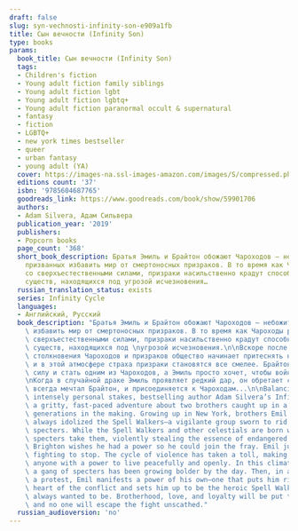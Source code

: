 ```yaml
---
draft: false
slug: syn-vechnosti-infinity-son-e909a1fb
title: Сын вечности (Infinity Son)
type: books
params:
  book_title: Сын вечности (Infinity Son)
  tags:
  - Children's fiction
  - Young adult fiction family siblings
  - Young adult fiction lgbt
  - Young adult fiction lgbtq+
  - Young adult fiction paranormal occult & supernatural
  - fantasy
  - fiction
  - LGBTQ+
  - new york times bestseller
  - queer
  - urban fantasy
  - young adult (YA)
  cover: https://images-na.ssl-images-amazon.com/images/S/compressed.photo.goodreads.com/books/1562781746i/34510711.jpg
  editions count: '37'
  isbn: '9785604687765'
  goodreads_link: https://www.goodreads.com/book/show/59901706
  authors:
  - Adam Silvera, Адам Сильвера
  publication_year: '2019'
  publishers:
  - Popcorn books
  page_count: '368'
  short_book_description: Братья Эмиль и Брайтон обожают Чароходов — небожителей,
    призванных избавить мир от смертоносных призраков. В то время как Чароходы рождаются
    со сверхъестественными силами, призраки насильственно крадут способности у магических
    существ, находящихся под угрозой исчезновения…
  russian_translation_status: exists
  series: Infinity Cycle
  languages:
  - Английский, Русский
  book_description: "Братья Эмиль и Брайтон обожают Чароходов — небожителей, призванных\
    \ избавить мир от смертоносных призраков. В то время как Чароходы рождаются со\
    \ сверхъестественными силами, призраки насильственно крадут способности у магических\
    \ существ, находящихся под \nугрозой исчезновения.\n\nВскоре после самого мрачного\
    \ столкновения Чароходов и призраков общество начинает притеснять небожителей,\
    \ и в этой атмосфере страха призраки становятся все смелее. Брайтон мечтает обрести\
    \ силу и стать одним из Чароходов, а Эмиль просто хочет, чтобы война наконец закончилась.\n\
    \nКогда в случайной драке Эмиль проявляет редкий дар, он обретает славу, о которой\
    \ всегда мечтал Брайтон, и присоединяется к Чароходам...\n\nBalancing epic and\
    \ intensely personal stakes, bestselling author Adam Silvera’s Infinity Son is\
    \ a gritty, fast-paced adventure about two brothers caught up in a magical war\
    \ generations in the making. Growing up in New York, brothers Emil and Brighton\
    \ always idolized the Spell Walkers—a vigilante group sworn to rid the world of\
    \ specters. While the Spell Walkers and other celestials are born with powers,\
    \ specters take them, violently stealing the essence of endangered magical creatures.\
    \ Brighton wishes he had a power so he could join the fray. Emil just wants the\
    \ fighting to stop. The cycle of violence has taken a toll, making it harder for\
    \ anyone with a power to live peacefully and openly. In this climate of fear,\
    \ a gang of specters has been growing bolder by the day. Then, in a brawl after\
    \ a protest, Emil manifests a power of his own—one that puts him right at the\
    \ heart of the conflict and sets him up to be the heroic Spell Walker Brighton\
    \ always wanted to be. Brotherhood, love, and loyalty will be put to the test,\
    \ and no one will escape the fight unscathed."
  russian_audioversion: 'no'
---
```

